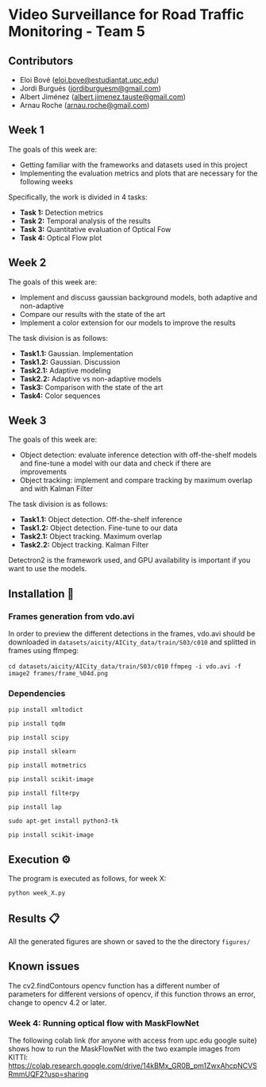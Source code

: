 # Video Surveillance for Road Traffic Monitoring - Team 5
## Contributors
- Eloi Bové (eloi.bove@estudiantat.upc.edu)
- Jordi Burgués (jordiburguesm@gmail.com)
- Albert Jiménez (albert.jimenez.tauste@gmail.com)
- Arnau Roche (arnau.roche@gmail.com)

## Week 1
The goals of this week are: 
- Getting familiar with the frameworks and datasets used in this project
- Implementing the evaluation metrics and plots that are necessary for the following weeks

Specifically, the work is divided in 4 tasks:
- **Task 1:** Detection metrics
- **Task 2:** Temporal analysis of the results
- **Task 3:** Quantitative evaluation of Optical Fow
- **Task 4:** Optical Flow plot


## Week 2
The goals of this week are:
 - Implement and discuss gaussian background models, both adaptive and non-adaptive
 - Compare our results with the state of the art
 - Implement a color extension for our models to improve the results

The task division is as follows:
 - **Task1.1:** Gaussian. Implementation
 - **Task1.2:** Gaussian. Discussion
 - **Task2.1:** Adaptive modeling 
 - **Task2.2:** Adaptive vs non-adaptive models
 - **Task3:** Comparison with the state of the art
 - **Task4:** Color sequences

## Week 3
The goals of this week are:
 - Object detection: evaluate inference detection with off-the-shelf models and fine-tune a model with our data and check if there are improvements
 - Object tracking: implement and compare tracking by maximum overlap and with Kalman Filter

The task division is as follows:
 - **Task1.1:** Object detection. Off-the-shelf inference
 - **Task1.2:** Object detection. Fine-tune to our data
 - **Task2.1:** Object tracking. Maximum overlap
 - **Task2.2:** Object tracking. Kalman Filter

Detectron2 is the framework used, and GPU availability is important if you want to use the models.

## Installation :wrench:
### Frames generation from vdo.avi
In order to preview the different detections in the frames, vdo.avi should be downloaded in `datasets/aicity/AICity_data/train/S03/c010` and splitted in frames using ffmpeg:

`cd datasets/aicity/AICity_data/train/S03/c010`
`ffmpeg -i vdo.avi -f image2 frames/frame_%04d.png`

### Dependencies
`pip install xmltodict`

`pip install tqdm`

`pip install scipy`

`pip install sklearn`

`pip install motmetrics`

`pip install scikit-image`

`pip install filterpy`

`pip install lap`

`sudo apt-get install python3-tk`

`pip install scikit-image`

  
## Execution  :gear:
The program is executed as follows, for week X:

`python week_X.py`

## Results :clipboard:
All the generated figures are shown or saved to the the directory `figures/`

## Known issues
The cv2.findContours opencv function has a different number of parameters for different versions of opencv, if this function throws an error, change to opencv 4.2 or later.

### Week 4: Running optical flow with MaskFlowNet
The following colab link (for anyone with access from upc.edu google suite) shows how to run the MaskFlowNet with the two example images from KITTI:
https://colab.research.google.com/drive/14kBMx_GR0B_pm1ZwxAhcpNCVSRmmUQF2?usp=sharing